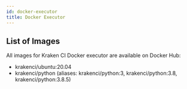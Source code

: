 ```yaml
---
id: docker-executor
title: Docker Executor
---
```


## List of Images

All images for Kraken CI Docker executor are available on Docker Hub:

- krakenci/ubuntu:20.04
- krakenci/python (aliases: krakenci/python:3, krakenci/python:3.8, krakenci/python:3.8.5)
